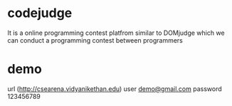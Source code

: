 # codejudge
It is a online programming contest platfrom similar to DOMjudge which we can conduct a programming contest between programmers

# demo
url (http://csearena.vidyanikethan.edu)
user demo@gmail.com
password 123456789

